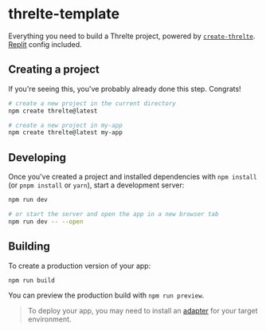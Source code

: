# threlte-template

Everything you need to build a Threlte project, powered by [`create-threlte`](https://github.com/threlte/threlte/tree/main/packages/create-threlte).<br>
[Replit](https://replit.com) config included.

## Creating a project

If you're seeing this, you've probably already done this step. Congrats!

```bash
# create a new project in the current directory
npm create threlte@latest

# create a new project in my-app
npm create threlte@latest my-app
```

## Developing

Once you've created a project and installed dependencies with `npm install` (or `pnpm install` or `yarn`), start a development server:

```bash
npm run dev

# or start the server and open the app in a new browser tab
npm run dev -- --open
```

## Building

To create a production version of your app:

```bash
npm run build
```

You can preview the production build with `npm run preview`.

> To deploy your app, you may need to install an [adapter](https://kit.svelte.dev/docs/adapters) for your target environment.
